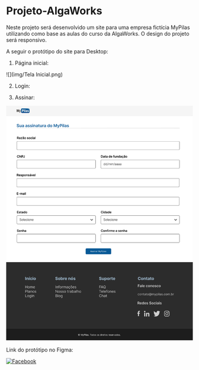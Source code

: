 # Projeto-AlgaWorks

Neste projeto será desenvolvido um site para uma empresa
fictícia MyPilas utilizando como base as aulas do curso da
AlgaWorks. O design do projeto será responsivo.

A seguir o protótipo do site para Desktop:

1. Página inicial:

![](img/Tela Inicial.png)

2. Login:

3. Assinar:

![](img/Assinatura.png)

Link do protótipo no Figma:

[![Facebook](https://img.shields.io/badge/Figma-F24E1E?style=for-the-badge&logo=figma&logoColor=white)](https://www.figma.com/file/bCrvDzurpAgOj98CfWBVdB/Untitled?node-id=2%3A2)
